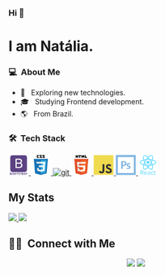 ### Hi 👋
# I am Natália.
### 💻 &nbsp;About Me 
- 🤔 &nbsp; Exploring new technologies.
- 🎓 &nbsp; Studying Frontend development.
- :earth_americas: &nbsp; From Brazil.
### 🛠 &nbsp;Tech Stack
  <a href="https://getbootstrap.com" target="_blank"> <img src="https://raw.githubusercontent.com/devicons/devicon/master/icons/bootstrap/bootstrap-plain-wordmark.svg" alt="bootstrap" width="40" height="40"/> </a> <a href="https://www.w3schools.com/css/" target="_blank"> <img src="https://raw.githubusercontent.com/devicons/devicon/master/icons/css3/css3-original-wordmark.svg" alt="css3" width="40" height="40"/> </a> <a href="https://git-scm.com/" target="_blank"> <img src="https://www.vectorlogo.zone/logos/git-scm/git-scm-icon.svg" alt="git" width="40" height="40"/> </a> <a href="https://www.w3.org/html/" target="_blank"> <img src="https://raw.githubusercontent.com/devicons/devicon/master/icons/html5/html5-original-wordmark.svg" alt="html5" width="40" height="40"/> </a> <a href="https://developer.mozilla.org/en-US/docs/Web/JavaScript" target="_blank"> <img src="https://raw.githubusercontent.com/devicons/devicon/master/icons/javascript/javascript-original.svg" alt="javascript" width="40" height="40"/> </a> <a href="https://www.photoshop.com/en" target="_blank"> <img src="https://raw.githubusercontent.com/devicons/devicon/master/icons/photoshop/photoshop-line.svg" alt="photoshop" width="40" height="40"/> </a> <a href="https://reactjs.org/" target="_blank"> <img src="https://raw.githubusercontent.com/devicons/devicon/master/icons/react/react-original-wordmark.svg" alt="react" width="40" height="40"/> </a>

## My Stats
<p>
<a href="https://github.com/AVS1508">
  <img height="160em" src="https://github-readme-stats.vercel.app/api?username=NataliaFloridi&show_icons=true&theme=radical" />
  <img height="160em" src="https://github-readme-stats-eight-theta.vercel.app/api/top-langs/?username=NataliaFloridi&theme=radical&layout=compact&exclude_lang=java+r" />
</a>
</p>

##  🤝🏻 &nbsp;Connect with Me

<p align="center">
<a href="https://www.linkedin.com/in/natalia-floridi//"><img src="https://img.shields.io/badge/-Natália%20Floridi-0077B5?style=flat-square&logo=Linkedin&logoColor=white"/></a>
<a href="mailto:nataliafloridi@gmail.com"><img src="https://img.shields.io/badge/-nataliafloridi@gmail.com-D14836?style=flat-square&logo=Gmail&logoColor=white"/></a>
